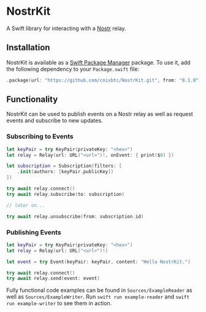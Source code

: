 # NostrKit 

A Swift library for interacting with a [Nostr](https://github.com/nostr-protocol/nostr) relay.

## Installation

NostrKit is available as a [Swift Package Manager](https://swift.org/package-manager/) package.
To use it, add the following dependency to your `Package.swift` file:

``` swift
.package(url: "https://github.com/cnixbtc/NostrKit.git", from: "0.1.0"),
```

## Functionality

NostrKit can be used to publish events on a Nostr relay as well as request events and subscribe to new updates.

### Subscribing to Events

``` swift
let keyPair = try KeyPair(privateKey: "<hex>")
let relay = Relay(url: URL("<url>")!, onEvent: { print($0) })

let subscription = Subscription(filters: [
    .init(authors: [keyPair.publicKey])
])

try await relay.connect()
try await relay.subscribe(to: subscription)

// later on...

try await relay.unsubscribe(from: subscription.id)
```

### Publishing Events

``` swift
let keyPair = try KeyPair(privateKey: "<hex>")
let relay = Relay(url: URL("<url>")!)

let event = try Event(keyPair: keyPair, content: "Hello NostrKit.")

try await relay.connect()
try await relay.send(event: event)
```

Fully functional code examples can be found in `Sources/ExampleReader` as well as `Sources/ExampleWriter`.
Run `swift run example-reader` and `swift run example-writer` to see them in action.
